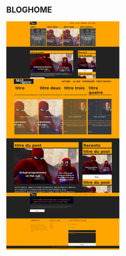 ## BLOGHOME
<div style='display:grid;grid-template-columns:repeaat(2,6fr);'>
    <img src='preview.png' alt='preview bloghome'  width=300 />
    <img src='preview2.png' alt='preview bloghome' width=300 />
    <img src='preview3.png' alt='preview bloghome' width=300 />
</div>